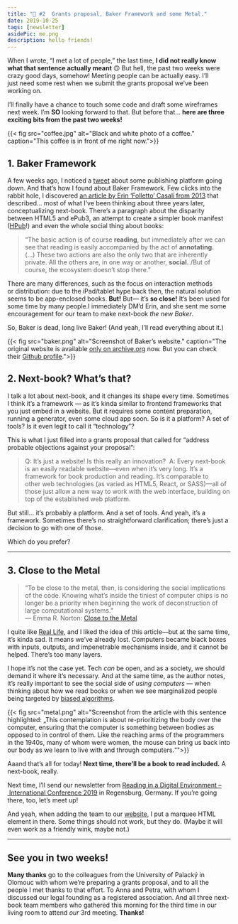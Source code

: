 ```yaml
---
title: "💌 #2  Grants proposal, Baker Framework and some Metal."
date: 2019-10-25
tags: [newsletter]
asidePic: me.png
description: hello friends!
---
```


When I wrote, “I met a lot of people,” the last time, **I did not really know what that sentence actually meant** 🙃 But hell, the past two weeks were crazy good days, somehow! Meeting people can be actually easy. I’ll just need some rest when we submit the grants proposal we’ve been working on.  

I’ll finally have a chance to touch some code and draft some wireframes next week. I’m **SO** looking forward to that. But before that… **here are three exciting bits from the past two weeks!**

{{< fig 
  src="coffee.jpg" 
  alt="Black and white photo of a coffee."
  caption="This coffee is in front of me right now.">}}

## 1. Baker Framework

A few weeks ago, I noticed a [tweet](https://twitter.com/JiminyPan/status/1178960550799261701) about some publishing platform going down. And that’s how I found about Baker Framework. Few clicks into the rabbit hole, I discovered [an article by Erin ‘Folletto’ Casali from 2013](https://intenseminimalism.com/2013/a-tale-of-the-digital-ebook-in-the-tablet-era/) that described… most of what I’ve been thinking about three years later, conceptualizing next-book. There’s a paragraph about the disparity between HTML5 and ePub3, an attempt to create a simpler book manifest ([HPub](https://github.com/Simbul/baker/wiki/hpub-specification)!) and even the whole social thing about books:

> “The basic action is of course **reading**, but immediately after we can see that reading is easily accompanied by the act of **annotating.** (…) These two actions are also the only two that are inherently private. All the others are, in one way or another, **social.** /But of course, the ecosystem doesn’t stop there.”

There are many differences, such as the focus on interaction methods or distribution: due to the iPad/tablet hype back then, the natural solution seems to be app-enclosed books. **But!** But— it’s **so close!** It’s been used for some time by many people.I immediately DM’d Erin, and she sent me some encouragement for our team to make next-book *the new Baker*.   

So, Baker is dead, long live Baker! (And yeah, I’ll read everything about it.)


{{< fig 
  src="baker.png" 
  alt="Screenshot of Baker’s website."
  caption="The original website is available [only on archive.org](https://web.archive.org/web/20170720025618/http://www.bakerframework.com/) now. But you can check their [Github profile](https://github.com/bakerframework).">}}




## 2\. Next-book? What’s that?

I talk a lot about next-book, and it changes its shape every time. Sometimes I think it’s a framework — as it’s kinda similar to frontend frameworks that you just embed in a website. But it requires some content preparation, running a generator, even some cloud app soon. So is it a platform? A set of tools? Is it even legit to call it “technology”?

This is what I just filled into a grants proposal that called for “address probable objections against your proposal”:  

> Q: It’s just a website! Is this really an innovation?
> A: Every next-book is an easily readable website—even when it’s very long. It’s a framework for book production and reading. It’s comparable to other web technologies (as varied as HTML5, React, or SASS)—all of those just allow a new way to work with the web interface, building on top of the established web platform.

But still… it’s probably a platform. And a set of tools. And yeah, it’s a framework. Sometimes there’s no straightforward clarification; there’s just a decision to go with one of those.  

Which do you prefer?

***


## 3\. Close to the Metal

> “To be close to the metal, then, is considering the social implications of the code. Knowing what’s inside the tiniest of computer chips is no longer be a priority when beginning the work of deconstruction of large computational systems.”  
> — Emma R. Norton: [Close to the Metal](https://reallifemag.com/bad-metaphors-close-to-the-metal/)  

I quite like [Real Life](https://reallifemag.com/), and I liked the idea of this article—but at the same time, it’s kinda sad. It means we’ve already lost. Computers became black boxes with inputs, outputs, and impenetrable mechanisms inside, and it cannot be helped. There’s too many layers.  

I hope it’s not the case yet. Tech *can* be open, and as a society, we should demand it where it’s necessary. And at the same time, as the author notes, it’s really important to see the social side of *using computers* — when thinking about how we read books or when we see marginalized people being targeted by [biased algorithms](https://cyber.harvard.edu/events/new-jim-code).


{{< fig 
  src="metal.png" 
  alt="Screenshot from the article with this sentence highlighted: „This contemplation is about re-prioritizing the body over the computer, ensuring that the computer is something between bodies as opposed to in control of them. Like the reaching arms of the programmers in the 1940s, many of whom were women, the mouse can bring us back into our body as we learn to live with and through computers.“">}}


Aaand that’s all for today! **Next time, there’ll be a book to read included.** A next-book, really.  

Next time, I’ll send our newsletter from [Reading in a Digital Environment – International Conference 2019](http://https://www.uni-regensburg.de/bibliothek/veranstaltungskalender/reading2019/index.html) in Regensburg, Germany. If you’re going there, too, let’s meet up!  

And yeah, when adding the team to our [website](https://www.next-book.info), I put a marquee HTML element in there. Some things should not work, but they do. (Maybe it will even work as a friendly wink, maybe not.)

***

## See you in two weeks!

**Many thanks** go to the colleagues from the University of Palacký in Olomouc with whom we’re preparing a grants proposal, and to all the people I met thanks to that effort. To Anna and Petra, with whom I discussed our legal founding as a registered association. And all three next-book team members who gathered this morning for the third time in our living room to attend *our* 3rd meeting. **Thanks!**


